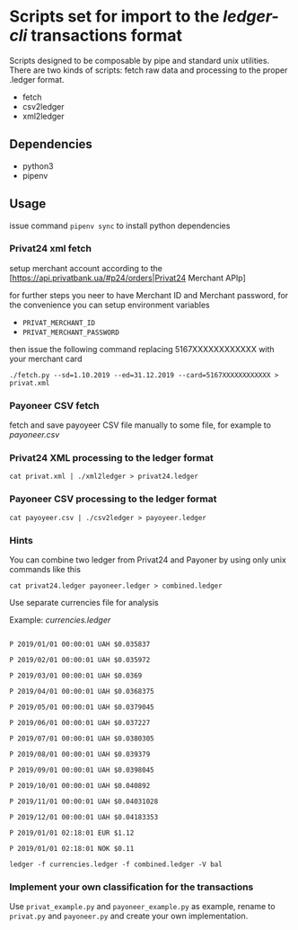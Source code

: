 # Scripts set for import to the *ledger-cli* transactions format

Scripts designed to be composable by pipe and standard unix utilities. There are two kinds of scripts: fetch raw data and processing to the proper .ledger format.

- fetch
- csv2ledger
- xml2ledger

## Dependencies
- python3
- pipenv

## Usage
issue command `pipenv sync` to install python dependencies

### Privat24 xml fetch

setup merchant account according to the [https://api.privatbank.ua/#p24/orders|Privat24 Merchant APIp]

for further steps you neer to have Merchant ID and Merchant password, for the convenience you can setup environment variables

- `PRIVAT_MERCHANT_ID`
- `PRIVAT_MERCHANT_PASSWORD`
 
 then issue the following command replacing 5167XXXXXXXXXXXX with your merchant card

`./fetch.py --sd=1.10.2019 --ed=31.12.2019 --card=5167XXXXXXXXXXXX > privat.xml`

### Payoneer CSV fetch

fetch and save payoyeer CSV file manually to some file, for example to *payoneer.csv*


### Privat24 XML processing to the ledger format

`cat privat.xml | ./xml2ledger > privat24.ledger`

### Payoneer CSV processing to the ledger format

`cat payoyeer.csv | ./csv2ledger > payoyeer.ledger`

### Hints

You can combine two ledger from Privat24 and Payoner by using only unix commands like this

`cat privat24.ledger payoneer.ledger > combined.ledger`

Use separate currencies file for analysis

Example: *currencies.ledger*

```

P 2019/01/01 00:00:01 UAH $0.035837

P 2019/02/01 00:00:01 UAH $0.035972

P 2019/03/01 00:00:01 UAH $0.0369

P 2019/04/01 00:00:01 UAH $0.0368375

P 2019/05/01 00:00:01 UAH $0.0379045

P 2019/06/01 00:00:01 UAH $0.037227

P 2019/07/01 00:00:01 UAH $0.0380305

P 2019/08/01 00:00:01 UAH $0.039379

P 2019/09/01 00:00:01 UAH $0.0398045

P 2019/10/01 00:00:01 UAH $0.040892

P 2019/11/01 00:00:01 UAH $0.04031028

P 2019/12/01 00:00:01 UAH $0.04183353

P 2019/01/01 02:18:01 EUR $1.12

P 2019/01/01 02:18:01 NOK $0.11

```

`ledger -f currencies.ledger -f combined.ledger -V bal`

### Implement your own classification for the transactions

Use `privat_example.py` and `payoneer_example.py` as example, rename to `privat.py` and `payoneer.py` and create your own implementation.
